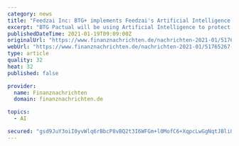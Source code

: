 ```yaml
---
category: news
title: "Feedzai Inc: BTG+ implements Feedzai's Artificial Intelligence solution"
excerpt: "BTG Pactual will be using Artificial Intelligence to protect customers and improve customer experience with a focus on retail bankingSAN MATEO, Calif. and SAO PAULO, Brazil, Jan. 19, 2021, the largest"
publishedDateTime: 2021-01-19T09:09:00Z
originalUrl: "https://www.finanznachrichten.de/nachrichten-2021-01/51765267-feedzai-inc-btg-implements-feedzai-s-artificial-intelligence-solution-399.htm"
webUrl: "https://www.finanznachrichten.de/nachrichten-2021-01/51765267-feedzai-inc-btg-implements-feedzai-s-artificial-intelligence-solution-399.htm"
type: article
quality: 32
heat: 32
published: false

provider:
  name: Finanznachrichten
  domain: finanznachrichten.de

topics:
  - AI

secured: "gsd9JuY3oiI0yvWlq6rBbcP8vBQ2t3I6WFGm+l0MofC6+XqpcLwGgNqtJBliUqtwDz4eXbzrGr5W/UDgKtbaj+Nl8J5HiiC2Zr3PnpKAtW+OpXtnkS1bjMYyeOSkBRvX27b8Y6vB2kyfFZylBha6OKs4pl1caR39pln+eNT7VRliQ0JZGjGSVmt+XzVLCn8GNbfo13+f+2x0lFc01lOjGSGaFs/N/lOR+X1wcauMQm6uQ9qCJAIXafMJytQrs0yj1hKYheHkKCmuZQWxzqFKrn6FHR7zc7eVfOvCu6GbWJmjOevBEX9BgVVsh9bK41IkrsdIc5QPvic20Z5nLB0iayjQlqqEVvtt7p6JRTIfdkY=;xd4MgiuWI1rr3SjfCOMSRw=="
---
```


